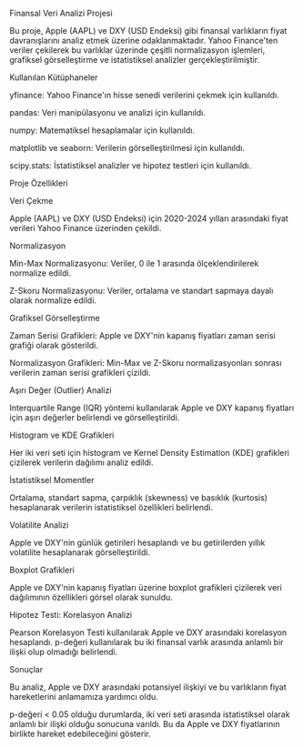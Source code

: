 Finansal Veri Analizi Projesi

Bu proje, Apple (AAPL) ve DXY (USD Endeksi) gibi finansal varlıkların fiyat davranışlarını analiz etmek üzerine odaklanmaktadır. Yahoo Finance'ten veriler çekilerek bu varlıklar üzerinde çeşitli normalizasyon işlemleri, grafiksel görselleştirme ve istatistiksel analizler gerçekleştirilmiştir.

Kullanılan Kütüphaneler

yfinance: Yahoo Finance'ın hisse senedi verilerini çekmek için kullanıldı.

pandas: Veri manipülasyonu ve analizi için kullanıldı.

numpy: Matematiksel hesaplamalar için kullanıldı.

matplotlib ve seaborn: Verilerin görselleştirilmesi için kullanıldı.

scipy.stats: İstatistiksel analizler ve hipotez testleri için kullanıldı.

Proje Özellikleri



Veri Çekme

Apple (AAPL) ve DXY (USD Endeksi) için 2020-2024 yılları arasındaki fiyat verileri Yahoo Finance üzerinden çekildi.



Normalizasyon

Min-Max Normalizasyonu: Veriler, 0 ile 1 arasında ölçeklendirilerek normalize edildi.

Z-Skoru Normalizasyonu: Veriler, ortalama ve standart sapmaya dayalı olarak normalize edildi.



Grafiksel Görselleştirme

Zaman Serisi Grafikleri: Apple ve DXY'nin kapanış fiyatları zaman serisi grafiği olarak gösterildi.

Normalizasyon Grafikleri: Min-Max ve Z-Skoru normalizasyonları sonrası verilerin zaman serisi grafikleri çizildi.



Aşırı Değer (Outlier) Analizi

Interquartile Range (IQR) yöntemi kullanılarak Apple ve DXY kapanış fiyatları için aşırı değerler belirlendi ve görselleştirildi.



Histogram ve KDE Grafikleri

Her iki veri seti için histogram ve Kernel Density Estimation (KDE) grafikleri çizilerek verilerin dağılımı analiz edildi.



İstatistiksel Momentler

Ortalama, standart sapma, çarpıklık (skewness) ve basıklık (kurtosis) hesaplanarak verilerin istatistiksel özellikleri belirlendi.



Volatilite Analizi

Apple ve DXY'nin günlük getirileri hesaplandı ve bu getirilerden yıllık volatilite hesaplanarak görselleştirildi.



Boxplot Grafikleri

Apple ve DXY'nin kapanış fiyatları üzerine boxplot grafikleri çizilerek veri dağılımının özellikleri görsel olarak sunuldu.



Hipotez Testi: Korelasyon Analizi

Pearson Korelasyon Testi kullanılarak Apple ve DXY arasındaki korelasyon hesaplandı. p-değeri kullanılarak bu iki finansal varlık arasında anlamlı bir ilişki olup olmadığı belirlendi.

Sonuçlar

Bu analiz, Apple ve DXY arasındaki potansiyel ilişkiyi ve bu varlıkların fiyat hareketlerini anlamamıza yardımcı oldu.

p-değeri < 0.05 olduğu durumlarda, iki veri seti arasında istatistiksel olarak anlamlı bir ilişki olduğu sonucuna varıldı. Bu da Apple ve DXY fiyatlarının birlikte hareket edebileceğini gösterir.
